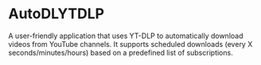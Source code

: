 # AutoDLYTDLP
A user-friendly application that uses YT-DLP to automatically download videos from YouTube channels. It supports scheduled downloads (every X seconds/minutes/hours) based on a predefined list of subscriptions.
